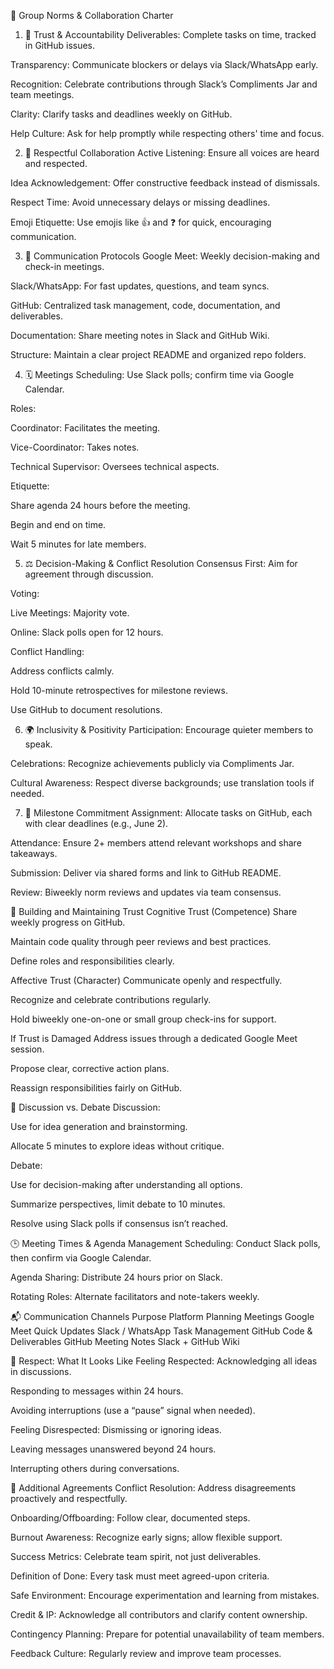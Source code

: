 🧭 Group Norms & Collaboration Charter
1. 🤝 Trust & Accountability
Deliverables: Complete tasks on time, tracked in GitHub issues.

Transparency: Communicate blockers or delays via Slack/WhatsApp early.

Recognition: Celebrate contributions through Slack’s Compliments Jar and team meetings.

Clarity: Clarify tasks and deadlines weekly on GitHub.

Help Culture: Ask for help promptly while respecting others' time and focus.

2. 🤗 Respectful Collaboration
Active Listening: Ensure all voices are heard and respected.

Idea Acknowledgement: Offer constructive feedback instead of dismissals.

Respect Time: Avoid unnecessary delays or missing deadlines.

Emoji Etiquette: Use emojis like 👍 and ❓ for quick, encouraging communication.

3. 📢 Communication Protocols
Google Meet: Weekly decision-making and check-in meetings.

Slack/WhatsApp: For fast updates, questions, and team syncs.

GitHub: Centralized task management, code, documentation, and deliverables.

Documentation: Share meeting notes in Slack and GitHub Wiki.

Structure: Maintain a clear project README and organized repo folders.

4. 🗓 Meetings
Scheduling: Use Slack polls; confirm time via Google Calendar.

Roles:

Coordinator: Facilitates the meeting.

Vice-Coordinator: Takes notes.

Technical Supervisor: Oversees technical aspects.

Etiquette:

Share agenda 24 hours before the meeting.

Begin and end on time.

Wait 5 minutes for late members.

5. ⚖️ Decision-Making & Conflict Resolution
Consensus First: Aim for agreement through discussion.

Voting:

Live Meetings: Majority vote.

Online: Slack polls open for 12 hours.

Conflict Handling:

Address conflicts calmly.

Hold 10-minute retrospectives for milestone reviews.

Use GitHub to document resolutions.

6. 🌍 Inclusivity & Positivity
Participation: Encourage quieter members to speak.

Celebrations: Recognize achievements publicly via Compliments Jar.

Cultural Awareness: Respect diverse backgrounds; use translation tools if needed.

7. 🚩 Milestone Commitment
Assignment: Allocate tasks on GitHub, each with clear deadlines (e.g., June 2).

Attendance: Ensure 2+ members attend relevant workshops and share takeaways.

Submission: Deliver via shared forms and link to GitHub README.

Review: Biweekly norm reviews and updates via team consensus.

🧠 Building and Maintaining Trust
Cognitive Trust (Competence)
Share weekly progress on GitHub.

Maintain code quality through peer reviews and best practices.

Define roles and responsibilities clearly.

Affective Trust (Character)
Communicate openly and respectfully.

Recognize and celebrate contributions regularly.

Hold biweekly one-on-one or small group check-ins for support.

If Trust is Damaged
Address issues through a dedicated Google Meet session.

Propose clear, corrective action plans.

Reassign responsibilities fairly on GitHub.

💬 Discussion vs. Debate
Discussion:

Use for idea generation and brainstorming.

Allocate 5 minutes to explore ideas without critique.

Debate:

Use for decision-making after understanding all options.

Summarize perspectives, limit debate to 10 minutes.

Resolve using Slack polls if consensus isn’t reached.

🕒 Meeting Times & Agenda Management
Scheduling: Conduct Slack polls, then confirm via Google Calendar.

Agenda Sharing: Distribute 24 hours prior on Slack.

Rotating Roles: Alternate facilitators and note-takers weekly.

📬 Communication Channels
Purpose	Platform
Planning Meetings	Google Meet
Quick Updates	Slack / WhatsApp
Task Management	GitHub
Code & Deliverables	GitHub
Meeting Notes	Slack + GitHub Wiki

🫶 Respect: What It Looks Like
Feeling Respected:
Acknowledging all ideas in discussions.

Responding to messages within 24 hours.

Avoiding interruptions (use a “pause” signal when needed).

Feeling Disrespected:
Dismissing or ignoring ideas.

Leaving messages unanswered beyond 24 hours.

Interrupting others during conversations.

📌 Additional Agreements
Conflict Resolution: Address disagreements proactively and respectfully.

Onboarding/Offboarding: Follow clear, documented steps.

Burnout Awareness: Recognize early signs; allow flexible support.

Success Metrics: Celebrate team spirit, not just deliverables.

Definition of Done: Every task must meet agreed-upon criteria.

Safe Environment: Encourage experimentation and learning from mistakes.

Credit & IP: Acknowledge all contributors and clarify content ownership.

Contingency Planning: Prepare for potential unavailability of team members.

Feedback Culture: Regularly review and improve team processes.
